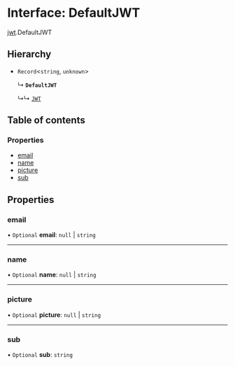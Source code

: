 # Interface: DefaultJWT

[jwt](../modules/jwt.md).DefaultJWT

## Hierarchy

- `Record`<`string`, `unknown`\>

  ↳ **`DefaultJWT`**

  ↳↳ [`JWT`](jwt.JWT.md)

## Table of contents

### Properties

- [email](jwt.DefaultJWT.md#email)
- [name](jwt.DefaultJWT.md#name)
- [picture](jwt.DefaultJWT.md#picture)
- [sub](jwt.DefaultJWT.md#sub)

## Properties

### email

• `Optional` **email**: ``null`` \| `string`

___

### name

• `Optional` **name**: ``null`` \| `string`

___

### picture

• `Optional` **picture**: ``null`` \| `string`

___

### sub

• `Optional` **sub**: `string`
